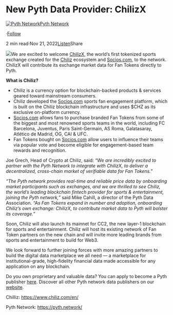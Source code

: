 New Pyth Data Provider: ChilizX
===============================

[![Pyth Network](https://miro.medium.com/v2/resize:fill:88:88/1*rdK3rHcWpkge6BRQRIwBjA.jpeg)](/?source=post_page-----8f7b4706dcb9--------------------------------)[Pyth Network](/?source=post_page-----8f7b4706dcb9--------------------------------)

·[Follow](https://medium.com/m/signin?actionUrl=https%3A%2F%2Fmedium.com%2F_%2Fsubscribe%2Fuser%2Ff55fccc0ad62&operation=register&redirect=https%3A%2F%2Fpythnetwork.medium.com%2Fnew-pyth-data-provider-chilizx-8f7b4706dcb9&user=Pyth+Network&userId=f55fccc0ad62&source=post_page-f55fccc0ad62----8f7b4706dcb9---------------------post_header-----------)

2 min read·Nov 21, 2022[Listen](https://medium.com/m/signin?actionUrl=https%3A%2F%2Fmedium.com%2Fplans%3Fdimension%3Dpost_audio_button%26postId%3D8f7b4706dcb9&operation=register&redirect=https%3A%2F%2Fpythnetwork.medium.com%2Fnew-pyth-data-provider-chilizx-8f7b4706dcb9&source=-----8f7b4706dcb9---------------------post_audio_button-----------)Share

![](https://miro.medium.com/v2/resize:fit:1400/1*PlwuzTz3a-NxXHsIkdHqUw.jpeg)We are excited to welcome [ChilizX](https://www.chiliz.net/), the world’s first tokenized sports exchange created for the [Chiliz](https://www.chiliz.com/en/?__cf_chl_rt_tk=3drjMsnQ.N6NNrT51Sc46nEjbLJCjDQtWwckbUYyWa4-1668682826-0-gaNycGzNCVE) ecosystem and [Socios.com](http://Socios.com), to the network. ChilizX will contribute its exchange market data for Fan Tokens directly to Pyth.

**What is Chiliz?**

* Chiliz is a currency option for blockchain-backed products & services geared toward mainstream consumers.
* Chiliz developed the [Socios.com](http://socios.com/) sports fan engagement platform, which is built on the Chiliz blockchain infrastructure and uses $CHZ as its exclusive on-platform currency.
* [Socios.com](http://Socios.com) allows fans to purchase branded Fan Tokens from some of the biggest and most renowned sports teams in the world, including FC Barcelona, Juventus, Paris Saint-Germain, AS Roma, Galatasaray, Atlético de Madrid, OG, CAI & UFC.
* Fan Tokens bought on [Socios.com](http://Socios.com) allow users to influence their teams via popular vote and become eligible for engagement-based team rewards and recognition.

Joe Grech, Head of Crypto at Chiliz, said: *“We are incredibly excited to partner with the Pyth Network to integrate with ChilizX, to deliver a decentralized, cross-chain market of verifiable data for Fan Tokens.”*

*“The Pyth network provides real-time and reliable price data by onboarding market participants such as exchanges, and we are thrilled to see Chiliz, the world’s leading blockchain fintech provider for sports & entertainment, joining the Pyth network,”* said Mike Cahill, a director of the Pyth Data Association. *“As Fan Tokens expand in number and adoption, onboarding Chiliz’s own exchange: ChilizX, to contribute market data to Pyth will bolster its coverage.”*

Soon, Chiliz will also launch its mainnet for CC2, the new layer-1 blockchain for sports and entertainment. Chiliz will host its existing network of Fan Token partners on the new chain and will invite more leading brands from sports and entertainment to build for Web3.

We look forward to further joining forces with more amazing partners to build the digital data marketplace we all need — a marketplace for institutional-grade, high-fidelity financial data made accessible for any application on any blockchain.

Do you own proprietary and valuable data? You can apply to become a Pyth publisher [here](https://yyyf63zqhtu.typeform.com/PythDPA). Discover all other Pyth network data publishers on our [website](https://pyth.network/publishers/).

Chilliz: <https://www.chiliz.com/en/>

Pyth Network: <https://pyth.network/>

